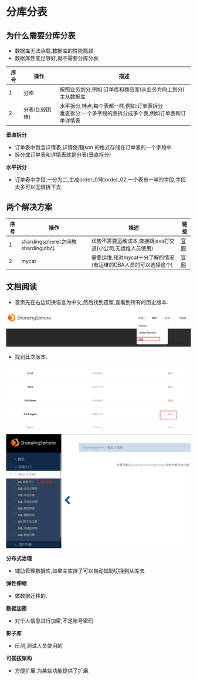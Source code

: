 # 分库分表

## 为什么需要分库分表

* 数据库无法承载,数据库的性能瓶颈
* 数据库性能足够好,就不需要分库分表

| 序号 | 操作       | 描述                                                         |
|----|----------|------------------------------------------------------------|
| 1  | 分库       | 按照业务划分,例如:订单库和商品库(从业务方向上划分)<br> 主从数据库                      |
| 2  | 分表(比较困难) | 水平拆分,特点,每个表都一样,例如:订单表拆分<br> 垂直拆分:一个多字段的表拆分成多个表,例如订单表和订单详情表 |

**垂直拆分**

* 订单表中包含详情表,详情使用json 的格式存储在订单表的一个字段中.
* 拆分成订单表和详情表就是分表(垂直拆分)

**水平拆分**

* 订单表中字段,一分为二,生成order_01和order_02,一个表有一半的字段,字段太多可以无限拆下去.

## 两个解决方案

| 序号 | 操作                              | 描述                                     | 链接                                       |
|----|---------------------------------|----------------------------------------|------------------------------------------|
| 1  | shardingsphere(之间教shardingjdbc) | 优势不需要运维成本,直接跟java打交道(小公司,无运维人员使用)      | [官网](https://shardingsphere.apache.org/) |
| 2  | mycat                           | 需要运维,和对mycat十分了解的情况 (有运维的DBA人员的可以选择这个) | [官网](http://www.mycat.org.cn/)           |


## 文档阅读

* 首页先在右边切换语言为中文,然后找到遗留,查看到所有的历史版本.

![img.png](img.png)

* 找到此次版本.

![img_1.png](img_1.png)

![img_2.png](img_2.png)

**分布式治理**

* 辅助管理数据库,如果主库挂了可以自动辅助切换到从库去.

**弹性伸缩**

* 做数据迁移的.

**数据加密**

* 对个人信息进行加密,不是账号密码

**影子库**

* 压测,测试人员使用的

**可插拔架构**

* 方便扩展,为某些功能提供了扩展.












